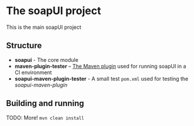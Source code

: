 # The soapUI project

This is the main soapUI project

## Structure

* **soapui** - The core module
* **maven-plugin-tester** – [The Maven plugin](http://www.soapui.org/Test-Automation/maven-2x.html) used for running soapUI in a CI environment
* **soapui-maven-plugin-tester** - A small test `pom.xml` used for testing the *soapui-maven-plugin*



## Building and running
TODO: More!
`mvn clean install`